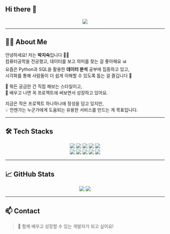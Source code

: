 ## Hi there 👋

<div align="center">
    <img src="https://capsule-render.vercel.app/api?type=waving&color=auto&height=120&text=HELLO%20WORLD:&animation=fadeIn&fontColor=191018&fontSize=60" />
</div>

---

## 👩‍💻 About Me

안녕하세요! 저는 **박지숙**입니다 🙋‍♀️  
컴퓨터공학을 전공했고, 데이터를 보고 의미를 찾는 걸 좋아해요 📊  
요즘은 Python과 SQL을 활용한 **데이터 분석** 공부에 집중하고 있고,  
시각화를 통해 사람들이 더 쉽게 이해할 수 있도록 돕는 걸 즐깁니다 🎨

👀 뭐든 궁금한 건 직접 해보는 스타일이고,  
🧪 배우고 나면 꼭 프로젝트에 써보면서 성장하고 있어요.

지금은 작은 프로젝트 하나하나에 정성을 담고 있지만,  
💡 언젠가는 누군가에게 도움되는 유용한 서비스를 만드는 게 목표입니다.

---

## 🛠️ Tech Stacks

<div align="center">
    <img src="https://img.shields.io/badge/Flask-000000?style=for-the-badge&logo=Flask&logoColor=white">
    <img src="https://img.shields.io/badge/Github-181717?style=for-the-badge&logo=Github&logoColor=white">
    <img src="https://img.shields.io/badge/HTML5-E34F26?style=for-the-badge&logo=HTML5&logoColor=white">
    <img src="https://img.shields.io/badge/MariaDB-003545?style=for-the-badge&logo=MariaDB&logoColor=white">
    <img src="https://img.shields.io/badge/MySQL-4479A1?style=for-the-badge&logo=MySQL&logoColor=white">
    <br/>
    <img src="https://img.shields.io/badge/MongoDB-47A248?style=for-the-badge&logo=MongoDB&logoColor=white">
    <img src="https://img.shields.io/badge/Notion-000000?style=for-the-badge&logo=Notion&logoColor=white">
    <img src="https://img.shields.io/badge/Python-3776AB?style=for-the-badge&logo=Python&logoColor=white">
    <img src="https://img.shields.io/badge/Slack-4A154B?style=for-the-badge&logo=Slack&logoColor=white">
    <img src="https://img.shields.io/badge/Selenium-43B02A?style=for-the-badge&logo=Selenium&logoColor=white">
</div>

---

## 📈 GitHub Stats

<div align="center">
    <img src="https://github-readme-stats.vercel.app/api?username=jisook&bg_color=180,00000000,&title_color=000000&text_color=000000" />
    <img src="https://github-readme-stats.vercel.app/api/top-langs/?username=jisook&layout=compact&bg_color=180,00000000,&title_color=000000&text_color=000000" />
</div>

---

## 📫 Contact


> 🙌 함께 배우고 성장할 수 있는 개발자가 되고 싶어요!
